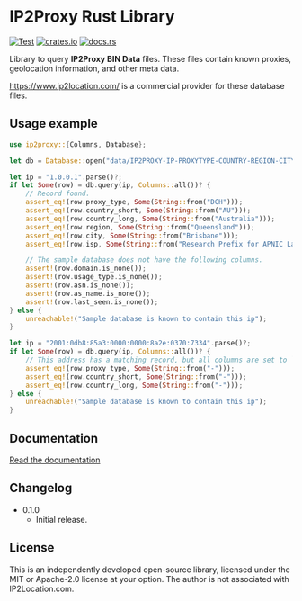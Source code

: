 IP2Proxy Rust Library
=====================

[![Test](https://github.com/niklasf/ip2proxy/workflows/Test/badge.svg)](https://github.com/niklasf/ip2proxy/actions)
[![crates.io](https://img.shields.io/crates/v/ip2proxy.svg)](https://crates.io/crates/ip2proxy)
[![docs.rs](https://docs.rs/ip2proxy/badge.svg)](https://docs.rs/ip2proxy)

Library to query **IP2Proxy BIN Data** files. These files contain known
proxies, geolocation information, and other meta data.

https://www.ip2location.com/ is a commercial provider for these database files.

Usage example
-------------

```rust
use ip2proxy::{Columns, Database};

let db = Database::open("data/IP2PROXY-IP-PROXYTYPE-COUNTRY-REGION-CITY-ISP.SAMPLE.BIN")?;

let ip = "1.0.0.1".parse()?;
if let Some(row) = db.query(ip, Columns::all())? {
    // Record found.
    assert_eq!(row.proxy_type, Some(String::from("DCH")));
    assert_eq!(row.country_short, Some(String::from("AU")));
    assert_eq!(row.country_long, Some(String::from("Australia")));
    assert_eq!(row.region, Some(String::from("Queensland")));
    assert_eq!(row.city, Some(String::from("Brisbane")));
    assert_eq!(row.isp, Some(String::from("Research Prefix for APNIC Labs")));

    // The sample database does not have the following columns.
    assert!(row.domain.is_none());
    assert!(row.usage_type.is_none());
    assert!(row.asn.is_none());
    assert!(row.as_name.is_none());
    assert!(row.last_seen.is_none());
} else {
    unreachable!("Sample database is known to contain this ip");
}

let ip = "2001:0db8:85a3:0000:0000:8a2e:0370:7334".parse()?;
if let Some(row) = db.query(ip, Columns::all())? {
    // This address has a matching record, but all columns are set to `-`.
    assert_eq!(row.proxy_type, Some(String::from("-")));
    assert_eq!(row.country_short, Some(String::from("-")));
    assert_eq!(row.country_long, Some(String::from("-")));
} else {
    unreachable!("Sample database is known to contain this ip");
}
```

Documentation
-------------

[Read the documentation](https://docs.rs/ip2proxy)

Changelog
---------

* 0.1.0
  - Initial release.

License
-------

This is an independently developed open-source library, licensed under the
MIT or Apache-2.0 license at your option. The author is not associated with
IP2Location.com.
